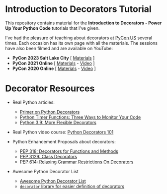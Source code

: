 # Introduction to Decorators Tutorial

This repository contains material for the **Introduction to Decorators - Power Up Your Python Code** tutorials that I've given.

I've had the pleasure of teaching about decorators at [PyCon US](https://us.pycon.org/) several times. Each occasion has its own page with all the materials. The sessions have also been filmed and are available on YouTube:

- **PyCon 2023 Salt Lake City** [ [Materials](2023/) <!-- - [Video](https://youtu.be/VWZAh1QrqRE) --> ]
- **PyCon 2021 Online** [ [Materials](2021/) - [Video](https://youtu.be/VWZAh1QrqRE) ]
- **PyCon 2020 Online** [ [Materials](2020/) - [Video](https://youtu.be/T8CQwGIsrx4) ]


# Decorator Resources

- Real Python articles:
    - [Primer on Python Decorators](https://realpython.com/primer-on-python-decorators)
    - [Python Timer Functions: Three Ways to Monitor Your Code](https://realpython.com/python-timer/)
    - [Python 3.9: More Flexible Decorators](https://realpython.com/python39-new-features/#more-flexible-decorators)

- Real Python video course: [Python Decorators 101](https://realpython.com/courses/python-decorators-101/)

- Python Enhancement Proposals about decorators:
    - [PEP 318: Decorators for Functions and Methods](https://www.python.org/dev/peps/pep-0318/)
    - [PEP 3129: Class Decorators](https://www.python.org/dev/peps/pep-3129/)
    - [PEP 614: Relaxing Grammar Restrictions On Decorators](https://www.python.org/dev/peps/pep-0614/)

- Awesome Python Decorator List
    - [Awesome Python Decorator List](https://github.com/lord63/awesome-python-decorator)
    - [`decorator` library for easier definition of decorators](https://pypi.org/project/decorator/)
